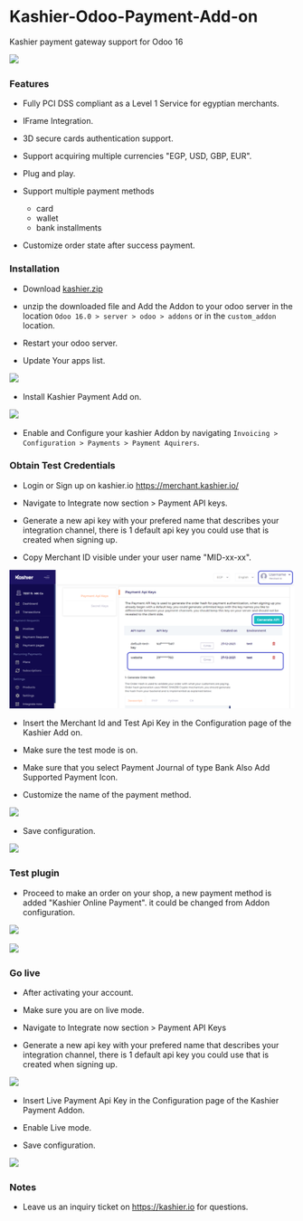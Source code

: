 # Kashier-Odoo-Payment-Add-on
Kashier payment gateway support for Odoo 16


![](https://raw.githubusercontent.com/Kashier-payments/Kashier-Odoo-Payment-Add-on/v16/steps/kashier-logo.png)

### Features

- Fully PCI DSS compliant as a Level 1 Service for egyptian merchants.

- IFrame Integration.

- 3D secure cards authentication support.

- Support acquiring multiple currencies "EGP, USD, GBP, EUR".

- Plug and play.

- Support multiple payment methods
     
     - card 
     - wallet
     - bank installments

- Customize order state after success payment.

### Installation


- Download [kashier.zip](https://raw.githubusercontent.com/Kashier-payments/Kashier-Odoo-Payment-Add-on/v16/payment_kashier.zip)

- unzip the downloaded file and Add the Addon to your odoo server in the location `Odoo 16.0 > server > odoo > addons` or in the `custom_addon` location.

- Restart your odoo server.

- Update Your apps list.

![](https://raw.githubusercontent.com/Kashier-payments/Kashier-Odoo-Payment-Add-on/v16/steps/update_apps_list.png)

- Install Kashier Payment Add on.

![](https://raw.githubusercontent.com/Kashier-payments/Kashier-Odoo-Payment-Add-on/v16/steps/kashier_addon_install.png)

- Enable and Configure your kashier Addon by navigating `Invoicing > Configuration > Payments > Payment Aquirers`.

### Obtain Test Credentials

- Login or Sign up on kashier.io https://merchant.kashier.io/

- Navigate to Integrate now section > Payment API keys.

- Generate a new api key with your prefered name that describes your integration channel, there is 1 default api key you could use that is created when signing up.

- Copy Merchant ID visible under your user name "MID-xx-xx".

![](https://raw.githubusercontent.com/Kashier-payments/Kashier-Odoo-15-Payment-Add-on/main/steps/apikey_mid_test.png)

- Insert the Merchant Id and Test Api Key in the Configuration page of the Kashier Add on.

- Make sure the test mode is on.

- Make sure that you select Payment Journal of type Bank Also Add Supported Payment Icon.

- Customize the name of the payment method.

![](https://raw.githubusercontent.com/Kashier-payments/Kashier-Odoo-Payment-Add-on/v16/steps/module_configuration_plus.png)

- Save configuration.

![](https://raw.githubusercontent.com/Kashier-payments/Kashier-Odoo-Payment-Add-on/v16/steps/module_configuration_test.png)

### Test plugin 

- Proceed to make an order on your shop, a new payment method is added "Kashier Online Payment". it could be changed from Addon configuration.

![](https://raw.githubusercontent.com/Kashier-payments/Kashier-Odoo-Payment-Add-on/v16/steps/module_test_payment_1.png)

![](https://raw.githubusercontent.com/Kashier-payments/Kashier-Odoo-Payment-Add-on/v16/steps/module_test_payment_2.png)

### Go live

- After activating your account.

- Make sure you are on live mode.

- Navigate to Integrate now section > Payment API Keys

- Generate a new api key with your prefered name that describes your integration channel, there is 1 default api key you could use that is created when signing up.

![](https://raw.githubusercontent.com/Kashier-payments/Kashier-Odoo-Payment-Add-on/v16/steps/apikey_mid_live.png)

- Insert Live Payment Api Key in the Configuration page of the Kashier Payment Addon.

- Enable Live mode.

- Save configuration.

![](https://raw.githubusercontent.com/Kashier-payments/Kashier-Odoo-Payment-Add-on/v16/steps/module_configuration_live.png)

### Notes

- Leave us an inquiry ticket on https://kashier.io for questions.
